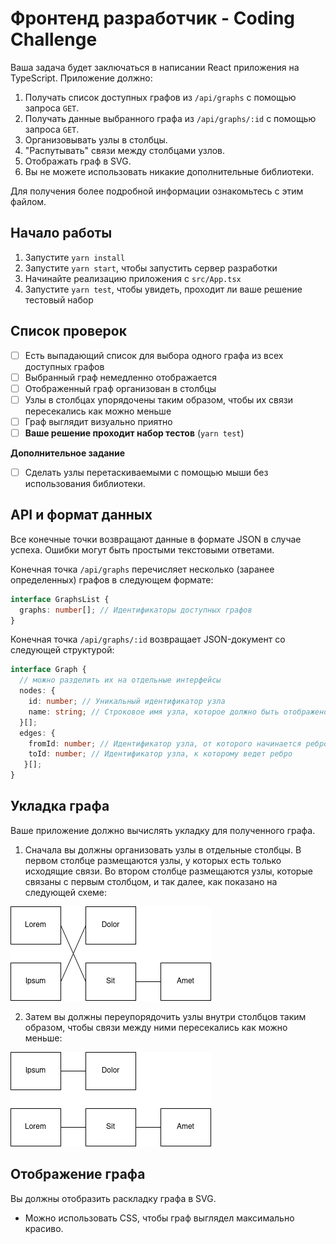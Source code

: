 # Фронтенд разработчик - Coding Challenge

Ваша задача будет заключаться в написании React приложения на TypeScript. Приложение должно:

1. Получать список доступных графов из `/api/graphs` с помощью запроса `GET`.
2. Получать данные выбранного графа из `/api/graphs/:id` с помощью запроса `GET`.
3. Организовывать узлы в столбцы.
4. "Распутывать" связи между столбцами узлов.
5. Отображать граф в SVG.
6. Вы не можете использовать никакие дополнительные библиотеки.

Для получения более подробной информации ознакомьтесь с этим файлом.

## Начало работы

 1. Запустите `yarn install`
 2. Запустите `yarn start`, чтобы запустить сервер разработки
 3. Начинайте реализацию приложения с `src/App.tsx`
 4. Запустите `yarn test`, чтобы увидеть, проходит ли ваше решение тестовый набор


## Список проверок

 - [ ] Есть выпадающий список для выбора одного графа из всех доступных графов
 - [ ] Выбранный граф немедленно отображается
 - [ ] Отображенный граф организован в столбцы
 - [ ] Узлы в столбцах упорядочены таким образом, чтобы их связи пересекались как можно меньше
 - [ ] Граф выглядит визуально приятно
 - [ ] **Ваше решение проходит набор тестов** (`yarn test`)

**Дополнительное задание**

 - [ ] Сделать узлы перетаскиваемыми с помощью мыши без использования библиотеки.


## API и формат данных

Все конечные точки возвращают данные в формате JSON в случае успеха. Ошибки могут быть простыми текстовыми ответами.

Конечная точка `/api/graphs` перечисляет несколько (заранее определенных) графов в следующем формате:

```typescript
interface GraphsList {
  graphs: number[]; // Идентификаторы доступных графов
}
```

Конечная точка `/api/graphs/:id` возвращает JSON-документ со следующей структурой:

```typescript
interface Graph {
  // можно разделить их на отдельные интерфейсы
  nodes: {
    id: number; // Уникальный идентификатор узла
    name: string; // Строковое имя узла, которое должно быть отображено
  }[];
  edges: {
    fromId: number; // Идентификатор узла, от которого начинается ребро
    toId: number; // Идентификатор узла, к которому ведет ребро
   }[];
}
```
## Укладка графа

Ваше приложение должно вычислять укладку для полученного графа.

 1. Сначала вы должны организовать узлы в отдельные столбцы. В первом столбце размещаются узлы, у которых есть только исходящие связи. Во втором столбце размещаются узлы, которые связаны с первым столбцом, и так далее, как показано на следующей схеме:
 
![Столбцы графа](graph-columns.png)

 2. Затем вы должны переупорядочить узлы внутри столбцов таким образом, чтобы связи между ними пересекались как можно меньше:

![Распутанный граф](graph-untangled.png)

## Отображение графа

Вы должны отобразить раскладку графа в SVG.
 - Можно использовать CSS, чтобы граф выглядел максимально красиво.